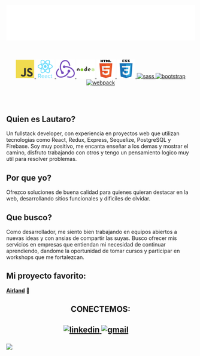 <div align="center"> 
  <img src="./assets/your_cool_intro.gif" alt="Hola! Soy Lauti. Bienvenido a mi pagina 🙌🏽 "/>
</div>

<br>
<br>

  <p align="center">
  <a href="https://developer.mozilla.org/en-US/docs/Web/JavaScript" target="_blank" rel="noreferrer">
    <img src="https://raw.githubusercontent.com/devicons/devicon/master/icons/javascript/javascript-original.svg" alt="javascript" width="50" height="50"/> 
  </a>
  
  <a href="https://reactjs.org/" target="_blank" rel="noreferrer">
    <img src="https://raw.githubusercontent.com/devicons/devicon/master/icons/react/react-original-wordmark.svg" alt="react" width="50" height="50"/> 
  </a>
  
  <a href="https://redux.js.org" target="_blank" rel="noreferrer">
    <img src="https://raw.githubusercontent.com/devicons/devicon/master/icons/redux/redux-original.svg" alt="redux" width="50" height="50"/> 
  </a>
  
  <a href="https://nodejs.org" target="_blank" rel="noreferrer">
    <img src="https://raw.githubusercontent.com/devicons/devicon/master/icons/nodejs/nodejs-original-wordmark.svg" alt="nodejs" width="50" height="50"/> 
  </a>
  
  <a href="https://www.w3.org/html/" target="_blank" rel="noreferrer"> 
    <img src="https://raw.githubusercontent.com/devicons/devicon/master/icons/html5/html5-original-wordmark.svg" alt="html5" width="50" height="50"/> 
  </a>
  
  <a href="https://www.w3schools.com/css/" target="_blank" rel="noreferrer"> 
    <img src="https://raw.githubusercontent.com/devicons/devicon/master/icons/css3/css3-original-wordmark.svg" alt="css3" width="50" height="50"/> 
  </a>
  
  <a href="https://sass-lang.com/" target="_blank" rel="noreferrer">
    <img src="https://cdn.jsdelivr.net/gh/devicons/devicon/icons/sass/sass-original.svg" 
    alt="sass" width="50" height="50"/>          
  </a>
  
  <a href="https://getbootstrap.com/" target="_blank" rel="noreferrer">
    <img src="https://cdn.jsdelivr.net/gh/devicons/devicon/icons/bootstrap/bootstrap-original.svg" 
    alt="bootstrap" width="50" height="50"/>         
  </a>
  
  <a href="https://webpack.js.org/" target="_blank" rel="noreferrer">
    <img src="https://cdn.jsdelivr.net/gh/devicons/devicon/icons/webpack/webpack-original.svg" 
    alt="webpack" width="50" height="50"/>          
  </a>
  </p>
  
<br>
<br>

<!-- <div align="center">
  <div>
    <img src="./assets/things.svg" alt="Cinco cosas que me gustan"/>
  </div>
  <div>
    <img src="./assets/hobbies.svg" alt="Hobbies"/>
  </div>
</div> -->

## Quien es Lautaro?

<p>Un fullstack developer, con experiencia en proyectos web que utilizan tecnologias como React, Redux, Express, Sequelize, PostgreSQL y Firebase. Soy muy positivo, me encanta enseñar a los demas y mostrar el camino, disfruto trabajando con otros y tengo un pensamiento logico muy util para resolver problemas.</p>

## Por que yo?

<p>Ofrezco soluciones de buena calidad para quienes quieran destacar en la web, desarrollando sitios funcionales y dificiles de olvidar.</p>

## Que busco?

<p>Como desarrollador, me siento bien trabajando en equipos abiertos a nuevas ideas y con ansias de compartir las suyas. Busco ofrecer mis servicios en empresas que entiendan mi necesidad de continuar aprendiendo, dandome la oportunidad de tomar cursos y participar en workshops que me fortalezcan.</p>

## Mi proyecto favorito:

<strong><a href='https://airland-9c55f.web.app/'>Airland</a> 👟</strong>

<h2 align="center">CONECTEMOS:<h2>
<p align="center" style="padding-right:25px">
  <a href="https://www.linkedin.com/in/lautaro-cometti/" target="_blank" rel="noreferrer">
    <img src="https://cdn.jsdelivr.net/gh/devicons/devicon/icons/linkedin/linkedin-original.svg" 
    alt="linkedin" width="70" height="70" />
  </a>
  
  <a href="mailto:lautic003@gmail.com?subject=business&body=Hola%20Lautaro,%20te%20contacto%20porque..." target="_blank" rel="noreferrer">
    <img src="https://cdn-icons-png.flaticon.com/512/5968/5968534.png"
    alt="gmail" width="70" height="70" />
  </a>
</p>

[![](https://visitcount.itsvg.in/api?id=lauticometti&icon=7&color=6)](https://visitcount.itsvg.in)

<!--

# 📊 GitHub Stats:

![](https://github-readme-stats.vercel.app/api?username=lauticometti&theme=midnight-purple&hide_border=false&include_all_commits=false&count_private=false)<br/>
![](https://github-readme-streak-stats.herokuapp.com/?user=lauticometti&theme=midnight-purple&hide_border=false)<br/>
![](https://github-readme-stats.vercel.app/api/top-langs/?username=lauticometti&theme=midnight-purple&hide_border=false&include_all_commits=false&count_private=false&layout=compact)


 -->
